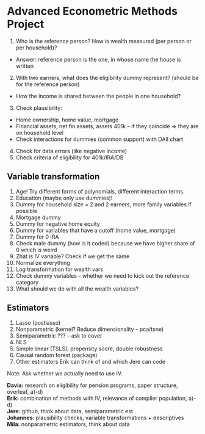 # Advanced Econometric Methods Project

1. Who is the reference person? How is wealth measured (per person or per household)? 
  - Answer: reference person is the one, in whose name the house is written
2. With two earners, what does the eligibility dummy represent? (should be for the reference person)
  - How the income is shared between the people in one household?
3.	Check plausibility:
  - Home ownership, home value, mortgage
  - Financial assets, net fin assets, assets 401k – if they coincide => they are on household level
  - Check interactions for dummies (common support) with DAII chart
4.	Check for data errors (like negative income)
5.	Check criteria of eligibility for 401k/IRA/DB

## Variable transformation
1.	Age! Try different forms of polynomials, different interaction terms. 
2.	Education (maybe only use dummies)!
3.	Dummy for household size = 2 and 2 earners, more family variables if possible
4.	Mortgage dummy
5.	Dummy for negative home equity
6.	Dummy for variables that have a cutoff (home value, mortgage)
7.	Dummy for 0 IRA
8.	Check male dummy (how is it coded) because we have higher share of 0 which is weird
9.	Zhat is IV variable? Check if we get the same
10.	Normalize everything
11.	Log transformation for wealth vars
12.	Check dummy variables – whether we need to kick out the reference category
13.	What should we do with all the wealth variables? 

## Estimators
1.	Lasso (postlasso)
2.	Nonparametric (kernel? Reduce dimensionality – pca/tsne)
3.	Semiparametric ??? – ask to cover
4.	NLS
5.	Simple linear (TSLS), propensity score, double robustness
6.	Causal random forest (package)
7.	Other estimators Erik can think of and which Jere can code

Note: Ask whether we actually need to use IV.


**Davia:** research on eligibility for pension programs, paper structure, overleaf, a)-d)  
**Erik:** combination of methods with IV, relevance of complier population, a)-d)  
**Jere:** github, think about data, semiparametric est  
**Johannes:** plausibility checks, variable transformations + descriptives  
**Mila:** nonparametric estimators, think about data  


